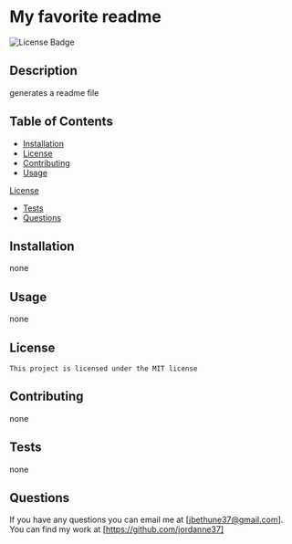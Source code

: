 
# My favorite readme
![License Badge](https://shields.io/badge/license-MIT-green)
## Description
generates a readme file
## Table of Contents
* [Installation](#installation)
* [License](#license)
* [Contributing](#contributing)
* [Usage](#usage)

 [License](#license)

* [Tests](#tests)
* [Questions](#questions)
## Installation
none
## Usage
none
## License
    This project is licensed under the MIT license
## Contributing
none
## Tests
none
## Questions
If you have any questions you can email me at [jbethune37@gmail.com].
You can find my work at [https://github.com/jordanne37]
